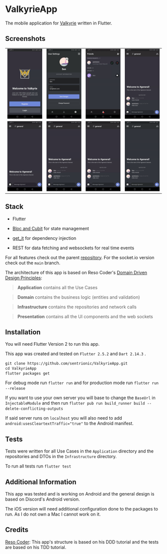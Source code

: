 # ValkyrieApp

The mobile application for [Valkyrie](https://github.com/sentrionic/Valkyrie) written in Flutter.

## Screenshots

<table><tr>
  <tr>
    <td><img src="./assets/github/auth.gif" width="180"></td>
    <td><img src="./assets/github/account.jpg" width="180"></td>
    <td><img src="./assets/github/friends.gif" width="180"></td>
    <td><img src="./assets/github/channels.gif" width="180"></td>
    </tr>
    <tr>
    <td><img src="./assets/github/chat.gif" width="180"></td>
    <td><img src="./assets/github/guilds.gif" width="180"></td>
    <td><img src="./assets/github/directmessage.gif" width="180"></td>
    <td><img src="./assets/github/notifications.gif" width="180"></td>
  </tr>
  </table>

## Stack

- Flutter

- [Bloc and Cubit](https://bloclibrary.dev/#/) for state management

- [get_it](https://pub.dev/packages/get_it) for dependency injection

- REST for data fetching and websockets for real time events

For all features check out the parent [repository](https://github.com/sentrionic/Valkyrie).
For the socket.io version check out the `main` branch.

The architecture of this app is based on Reso Coder's [Domain Driven Design Principles](https://resocoder.com/2020/03/09/flutter-firebase-ddd-course-1-domain-driven-design-principles/):

> **Application** contains all the Use Cases

> **Domain** contains the business logic (entities and validation)

> **Infrastructure** contains the repositories and network calls

> **Presentation** contains all the UI components and the web sockets

## Installation

You will need Flutter Version 2 to run this app.

This app was created and tested on `Flutter 2.5.2` and `Dart 2.14.3` .

```
git clone https://github.com/sentrionic/ValkyrieApp.git
cd ValkyrieApp
flutter packages get
```

For debug mode run `flutter run` and for production mode run `flutter run --release`

If you want to use your own server you will base to change the `BaseUrl` in `InjectableModule`
and then run `flutter pub run build_runner build --delete-conflicting-outputs`

If said server runs on `localhost` you will also need to add `android:usesCleartextTraffic="true"` to the Android manifest.

## Tests

Tests were written for all Use Cases in the `Application` directory and the repositories and DTOs in the `Infrastructure` directory.

To run all tests run `flutter test`

## Additional Information

This app was tested and is working on Android and the general design is based on Discord's Android version.

The iOS version will need additional configuration done to the packages to run.
As I do not own a Mac I cannot work on it.

## Credits

[Reso Coder](https://resocoder.com/): This app's structure is based on his DDD tutorial and the tests are based on his TDD tutorial.
